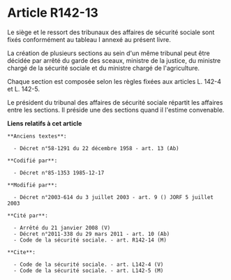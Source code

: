 # Article R142-13

Le siège et le ressort des tribunaux des affaires de sécurité sociale sont fixés conformément au tableau I annexé au présent
livre.

La création de plusieurs sections au sein d'un même tribunal peut être décidée par arrêté du garde des sceaux, ministre de la
justice, du ministre chargé de la sécurité sociale et du ministre chargé de l'agriculture.

Chaque section est composée selon les règles fixées aux articles L. 142-4 et L. 142-5.

Le président du tribunal des affaires de sécurité sociale répartit les affaires entre les sections. Il préside une des
sections quand il l'estime convenable.

**Liens relatifs à cet article**

	**Anciens textes**:

	  - Décret n°58-1291 du 22 décembre 1958 - art. 13 (Ab)

	**Codifié par**:

	  - Décret n°85-1353 1985-12-17

	**Modifié par**:

	  - Décret n°2003-614 du 3 juillet 2003 - art. 9 () JORF 5 juillet 2003

	**Cité par**:

	  - Arrêté du 21 janvier 2008 (V)
	  - Décret n°2011-338 du 29 mars 2011 - art. 10 (Ab)
	  - Code de la sécurité sociale. - art. R142-14 (M)

	**Cite**:

	  - Code de la sécurité sociale. - art. L142-4 (V)
	  - Code de la sécurité sociale. - art. L142-5 (M)
